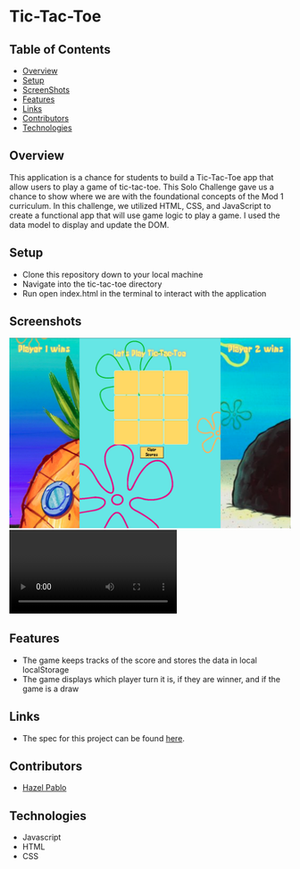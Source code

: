 # Tic-Tac-Toe

## Table of Contents
- [Overview](#Overview)
- [Setup](#Setup)
- [ScreenShots](#ScreenShots)
- [Features](#Features)
- [Links](#Links)
- [Contributors](#Contributors)
- [Technologies](#Technologies)


## Overview
This application is a chance for students to build a Tic-Tac-Toe app that allow users to play a game of tic-tac-toe. This Solo Challenge gave us a chance to show where we are with the foundational concepts of the Mod 1 curriculum. In this challenge, we utilized HTML, CSS, and JavaScript to create a functional app that will use game logic to play a game. I used the data model to display and update the DOM.


## Setup
- Clone this repository down to your local machine
- Navigate into the tic-tac-toe directory
- Run open index.html in the terminal to interact with the application

## Screenshots
![ScreeShot](assets/game.png)
![ScreeShot](assets/example.mov)

## Features
- The game keeps tracks of the score and stores the data in local localStorage
- The game displays which player turn it is, if they are winner, and if the game is a draw


## Links
- The spec for this project can be found [here](https://frontend.turing.edu/projects/module-1/tic-tac-toe-solo-v2.html).


## Contributors
- [Hazel Pablo](https://github.com/Hpablo08?tab=repositories)

## Technologies
  - Javascript
  - HTML
  - CSS
